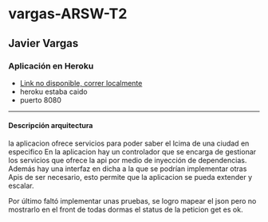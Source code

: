 # vargas-ARSW-T2
## Javier Vargas
### Aplicación en Heroku
 - [Link no disponible, correr localmente]() 
 - heroku estaba caido
 - puerto 8080
---
#### Descripción arquitectura
la aplicacion ofrece servicios para poder saber el lcima de una ciudad en especifico
En la aplicacion hay un controlador que se encarga de gestionar los servicios que ofrece la api por medio de inyección de dependencias. 
Además hay una interfaz en dicha a la que se podrían implementar otras Apis de ser necesario, 
esto permite que la aplicacion se pueda extender y escalar.

Por último faltó implementar unas pruebas, se logro mapear el json pero no mostrarlo en el front de todas dormas el status de la peticion get es ok.
